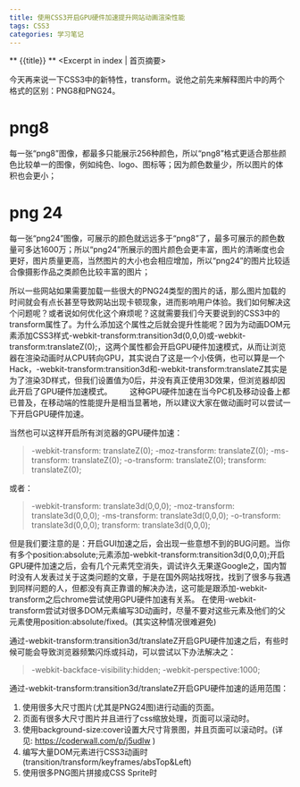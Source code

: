 ```yaml
---
title: 使用CSS3开启GPU硬件加速提升网站动画渲染性能
tags: CSS3
categories: 学习笔记
---
```


** {{title}} ** <Excerpt in index | 首页摘要>

今天再来说一下CSS3中的新特性，transform。说他之前先来解释图片中的两个格式的区别：PNG8和PNG24。
# png8
每一张“png8”图像，都最多只能展示256种颜色，所以“png8”格式更适合那些颜色比较单一的图像，例如纯色、logo、图标等；因为颜色数量少，所以图片的体积也会更小；
# png 24
每一张“png24”图像，可展示的颜色就远远多于“png8”了，最多可展示的颜色数量可多达1600万；所以“png24”所展示的图片颜色会更丰富，图片的清晰度也会更好，图片质量更高，当然图片的大小也会相应增加，所以“png24”的图片比较适合像摄影作品之类颜色比较丰富的图片；

所以一些网站如果需要加载一些很大的PNG24类型的图片的话，那么图片加载的时间就会有点长甚至导致网站出现卡顿现象，进而影响用户体验。我们如何解决这个问题呢？或者说如何优化这个麻烦呢？这就需要我们今天要说到的CSS3中的transform属性了。为什么添加这个属性之后就会提升性能呢？因为为动画DOM元素添加CSS3样式-webkit-transform:transition3d(0,0,0)或-webkit-transform:translateZ(0);，这两个属性都会开启GPU硬件加速模式，从而让浏览器在渲染动画时从CPU转向GPU，其实说白了这是一个小伎俩，也可以算是一个Hack，-webkit-transform:transition3d和-webkit-transform:translateZ其实是为了渲染3D样式，但我们设置值为0后，并没有真正使用3D效果，但浏览器却因此开启了GPU硬件加速模式。
　　这种GPU硬件加速在当今PC机及移动设备上都已普及，在移动端的性能提升是相当显著地，所以建议大家在做动画时可以尝试一下开启GPU硬件加速。

当然也可以这样开启所有浏览器的GPU硬件加速：

>-webkit-transform: translateZ(0);
-moz-transform: translateZ(0);
-ms-transform: translateZ(0);
-o-transform: translateZ(0);
transform: translateZ(0);

或者：

>-webkit-transform: translate3d(0,0,0);
-moz-transform: translate3d(0,0,0);
-ms-transform: translate3d(0,0,0);
-o-transform: translate3d(0,0,0);
transform: translate3d(0,0,0);

但是我们要注意的是：开启GUI加速之后，会出现一些意想不到的BUG问题。当你有多个position:absolute;元素添加-webkit-transform:transition3d(0,0,0);开启GPU硬件加速之后，会有几个元素凭空消失，调试许久无果遂Google之，国内暂时没有人发表过关于这类问题的文章，于是在国外网站找呀找，找到了很多与我遇到同样问题的人，但都没有真正靠谱的解决办法，这可能是跟添加-webkit-transform之后chrome尝试使用GPU硬件加速有关系。
在使用-webkit-transform尝试对很多DOM元素编写3D动画时，尽量不要对这些元素及他们的父元素使用position:absolute/fixed。(其实这种情况很难避免)

通过-webkit-transform:transition3d/translateZ开启GPU硬件加速之后，有些时候可能会导致浏览器频繁闪烁或抖动，可以尝试以下办法解决之：
>-webkit-backface-visibility:hidden;
-webkit-perspective:1000;

通过-webkit-transform:transition3d/translateZ开启GPU硬件加速的适用范围：

1. 使用很多大尺寸图片(尤其是PNG24图)进行动画的页面。
2. 页面有很多大尺寸图片并且进行了css缩放处理，页面可以滚动时。
3. 使用background-size:cover设置大尺寸背景图，并且页面可以滚动时。(详见: <https://coderwall.com/p/j5udlw> )
4. 编写大量DOM元素进行CSS3动画时(transition/transform/keyframes/absTop&Left)
5. 使用很多PNG图片拼接成CSS Sprite时